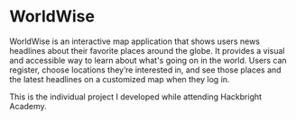 # WorldWise
WorldWise is an interactive map application that shows users news headlines about their favorite places around the globe. It provides a visual and accessible way to learn about what's going on in the world. Users can register, choose locations they’re interested in, and see those places and the latest headlines on a customized map when they log in.

This is the individual project I developed while attending Hackbright Academy.
